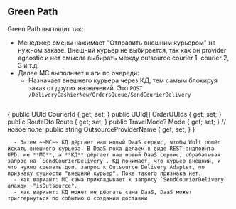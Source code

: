 ## Green Path
Green Path выглядит так:
- Менеджер смены нажимает "Отправить внешним курьером" на нужном заказе. 
Внешний курьер не выбирается, так как он provider agnostic и нет смысла выбирать между outsource courier 1, courier 2, 3 и т.д.
- Далее МС выполняет шаги по очереди:
  - Назначает внешнего курьера через КД, тем самым блокируя заказ от других назначений. Это `POST /DeliveryCashierNew/OrdersQueue/SendCourierDelivery`
    ```C#
{
   public UUId CourierId { get; set; }
   public UUId[] OrderUUIds { get; set; }
   public RouteDto Route { get; set; }
   public TravelMode? Mode { get; set; }
  // новое поле:
   public string OutsourceProviderName { get; set; }
}
```
  - Затем ~~МС~~ КД дёргает наш новый DaaS сервис, чтобы Wolt пошёл искать внешнего курьера. В DaaS пока делаем в виде REST-эндпоинта
UPD: не **МС**, а **КД** дёргает наш новый DaaS сервис, обрабатывая запрос на `SendCourierDelivery`. КД понимает, что курьер внешний, и что нужно сделать доп. запрос к Outsource Delivery Adapter, по признаку сущности "внешний курьер". Пока такого признака нет.
  - как вариант: МС сама прикладывает к запросу `SendCourierDelivery` флажок ~"isOutsource".
  - как вариант: КД может не дёргать сама DaaS, DaaS может триггернуться по событию о создании доставки